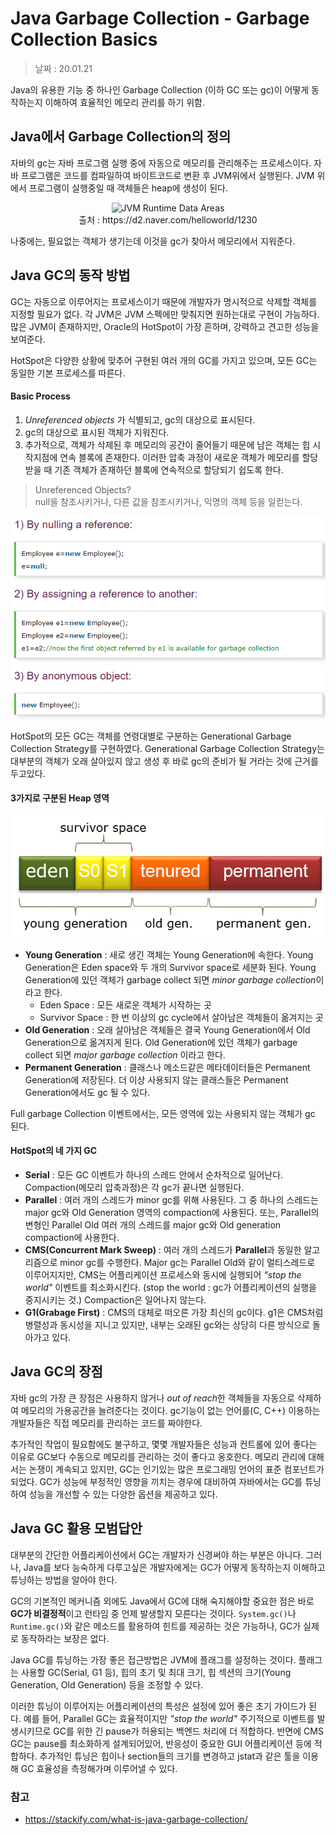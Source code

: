 Java Garbage Collection - Garbage Collection Basics
=========

> 날짜 : 20.01.21

Java의 유용한 기능 중 하나인 Garbage Collection (이하 GC 또는 gc)이 어떻게 동작하는지 이해하여 효율적인 메모리 관리를 하기 위함.

## Java에서 Garbage Collection의 정의
자바의 gc는 자바 프로그램 실행 중에 자동으로 메모리를 관리해주는 프로세스이다.
자바 프로그램은 코드를 컴파일하여 바이트코드로 변환 후 JVM위에서 실행된다.
JVM 위에서 프로그램이 실행중일 때 객체들은 heap에 생성이 된다.

<center><img src="https://d2.naver.com/content/images/2015/06/helloworld-1230-4.png" alt="JVM Runtime Data Areas" width="300" height="300"><br>출처 : https://d2.naver.com/helloworld/1230</center>

나중에는, 필요없는 객체가 생기는데 이것을 gc가 찾아서 메모리에서 지워준다.

## Java GC의 동작 방법
GC는 자동으로 이루어지는 프로세스이기 때문에 개발자가 명시적으로 삭제할 객체를 지정할 필요가 없다. 각 JVM은 JVM 스펙에만 맞춰지면 원하는대로 구현이 가능하다. 많은 JVM이 존재하지만, Oracle의 HotSpot이 가장 흔하며, 강력하고 견고한 성능을 보여준다.

HotSpot은 다양한 상황에 맞추어 구현된 여러 개의 GC를 가지고 있으며, 모든 GC는 동일한 기본 프로세스를 따른다.

#### Basic Process
1. *Unreferenced objects* 가 식별되고, gc의 대상으로 표시된다.
2. gc의 대상으로 표시된 객체가 지워진다.
3. 추가적으로, 객체가 삭제된 후 메모리의 공간이 줄어들기 때문에 남은 객체는 힙 시작지점에 연속 블록에 존재한다. 이러한 압축 과정이 새로운 객체가 메모리를 할당받을 때 기존 객체가 존재하던 블록에 연속적으로 할당되기 쉽도록 한다.

> Unreferenced Objects?<br>
> null을 참조시키거나, 다른 값을 참조시키거나, 익명의 객체 등을 일컫는다.

![Java Unreferenced Objects example](../assets/Garbage_Collector-Unreferenced_objects.png)

HotSpot의 모든 GC는 객체를 연령대별로 구분하는 Generational Garbage Collection Strategy를 구현하였다. Generational Garbage Collection Strategy는 대부분의 객체가 오래 살아있지 않고 생성 후 바로 gc의 준비가 될 거라는 것에 근거를 두고있다.


#### 3가지로 구분된 Heap 영역
![Java GC generations](../assets/JavaGCgenerations.png)

- **Young Generation** : 새로 생긴 객체는 Young Generation에 속한다. Young Generation은 Eden space와 두 개의 Survivor space로 세분화 된다. Young Generation에 있던 객체가 garbage collect 되면 *minor garbage collection*이라고 한다.
  - Eden Space : 모든 새로운 객체가 시작하는 곳
  - Survivor Space : 한 번 이상의 gc cycle에서 살아남은 객체들이 옮겨지는 곳
- **Old Generation** : 오래 살아남은 객체들은 결국 Young Generation에서 Old Generation으로 옮겨지게 된다. Old Generation에 있던 객체가 garbage collect 되면 *major garbage collection* 이라고 한다.
- **Permanent Generation** : 클래스나 메소드같은 메타데이터들은 Permanent Generation에 저장된다. 더 이상 사용되지 않는 클래스들은 Permanent Generation에서도 gc 될 수 있다.

Full garbage Collection 이벤트에서는, 모든 영역에 있는 사용되지 않는 객체가 gc 된다.

#### HotSpot의 네 가지 GC

- **Serial** : 모든 GC 이벤트가 하나의 스레드 안에서 순차적으로 일어난다. Compaction(메모리 압축과정)은 각 gc가 끝나면 실행된다.
- **Parallel** : 여러 개의 스레드가 minor gc를 위해 사용된다. 그 중 하나의 스레드는 major gc와 Old Generation 영역의 compaction에 사용된다. 또는, Parallel의 변형인 Parallel Old 여러 개의 스레드를 major gc와 Old generation compaction에 사용한다.
- **CMS(Concurrent Mark Sweep)** : 여러 개의 스레드가 **Parallel**과 동일한 알고리즘으로 minor gc를 수행한다. Major gc는 Parallel Old와 같이 멀티스레드로 이루어지지만, CMS는 어플리케이션 프로세스와 동시에 실행되어 *"stop the world"* 이벤트를 최소화시킨다. (stop the world : gc가 어플리케이션의 실행을 중지시키는 것.) Compaction은 일어나지 않는다.
- **G1(Grabage First)** : CMS의 대체로 떠오른 가장 최신의 gc이다. g1은 CMS처럼 병렬성과 동시성을 지니고 있지만, 내부는 오래된 gc와는 상당히 다른 방식으로 돌아가고 있다.

## Java GC의 장점
자바 gc의 가장 큰 장점은 사용하지 않거나 *out of reach*한 객체들을 자동으로 삭제하여 메모리의 가용공간을 늘려준다는 것이다. gc기능이 없는 언어를(C, C++) 이용하는 개발자들은 직접 메모리를 관리하는 코드를 짜야한다.

추가적인 작업이 필요함에도 불구하고, 몇몇 개발자들은 성능과 컨트롤에 있어 좋다는 이유로 GC보다 수동으로 메모리를 관리하는 것이 좋다고 옹호한다. 메모리 관리에 대해서는 논쟁이 계속되고 있지만, GC는 인기있는 많은 프로그래밍 언어의 표준 컴포넌트가 되었다. GC가 성능에 부정적인 영향을 끼치는 경우에 대비하여 자바에서는 GC를 튜닝하여 성능을 개선할 수 있는 다양한 옵션을 제공하고 있다.

## Java GC 활용 모범답안

대부분의 간단한 어플리케이션에서 GC는 개발자가 신경써야 하는 부분은 아니다. 그러나, Java를 보다 능숙하게 다루고싶은 개발자에게는 GC가 어떻게 동작하는지 이해하고 튜닝하는 방법을 알아야 한다.

GC의 기본적인 메커니즘 외에도 Java에서 GC에 대해 숙지해야할 중요한 점은 바로 **GC가 비결정적**이고 런타임 중 언제 발생할지 모른다는 것이다. `System.gc()`나 `Runtime.gc()`와 같은 메소드를 활용하여 힌트를 제공하는 것은 가능하나, GC가 실제로 동작하라는 보장은 없다.

Java GC를 튜닝하는 가장 좋은 접근방법은 JVM에 플래그를 설정하는 것이다. 플래그는 사용할 GC(Serial, G1 등), 힙의 초기 및 최대 크기, 힙 섹션의 크기(Young Generation, Old Generation) 등을 조정할 수 있다. 

이러한 튜닝이 이루어지는 어플리케이션의 특성은 설정에 있어 좋은 초기 가이드가 된다. 예를 들어, Parallel GC는 효율적이지만 *"stop the world"* 주기적으로 이벤트를 발생시키므로 GC를 위한 긴 pause가 허용되는 백엔드 처리에 더 적합하다.
반면에 CMS GC는 pause를 최소화하게 설계되어있어, 반응성이 중요한 GUI 어플리케이션 등에 적합하다.
추가적인 튜닝은 힙이나 section들의 크기를 변경하고 jstat과 같은 툴을 이용해 GC 효율성을 측정해가며 이루어낼 수 있다.


### 참고
- <https://stackify.com/what-is-java-garbage-collection/>